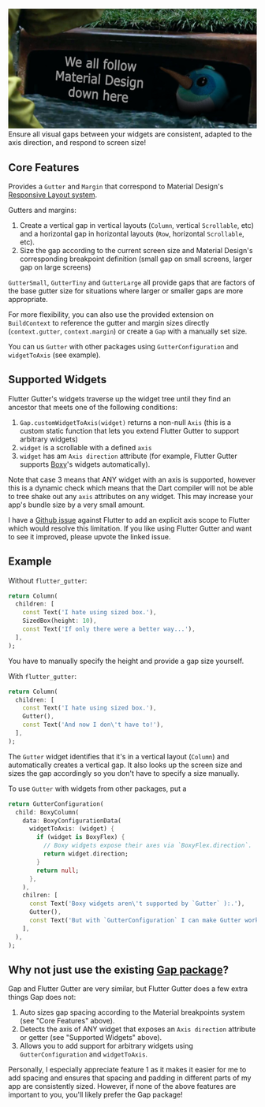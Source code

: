 ![](https://raw.githubusercontent.com/caseycrogers/flutter_gutter/main/dash_in_the_gutter.png)
Ensure all visual gaps between your widgets are consistent, adapted to the axis direction, and 
respond to screen size!

## Core Features

Provides a `Gutter` and `Margin` that correspond to Material Design's 
[Responsive Layout system](https://m2.material.io/design/layout/responsive-layout-grid.html#columns-gutters-and-margins).

Gutters and margins:

1. Create a vertical gap in vertical layouts (`Column`, vertical `Scrollable`, etc) and a horizontal
   gap in horizontal layouts (`Row`, horizontal `Scrollable`, etc).
2. Size the gap according to the current screen size and Material Design's corresponding breakpoint
   definition (small gap on small screens, larger gap on large screens)

`GutterSmall`, `GutterTiny` and `GutterLarge` all provide gaps that are factors of the base gutter
size for situations where larger or smaller gaps are more appropriate.

For more flexibility, you can also use the provided extension on `BuildContext` to reference the
gutter and margin sizes directly (`context.gutter`, `context.margin`) or create a `Gap` with a
manually set size.

You can us `Gutter` with other packages using `GutterConfiguration` and `widgetToAxis` (see example).

## Supported Widgets

Flutter Gutter's widgets traverse up the widget tree until they find an ancestor that meets one of
the following conditions:
1. `Gap.customWidgetToAxis(widget)` returns a non-null `Axis` (this is a custom static
   function that lets you extend Flutter Gutter to support arbitrary widgets)
2. `widget` is a scrollable with a defined `axis`
3. `widget` has am `Axis direction` attribute (for example, Flutter Gutter supports 
   [Boxy](https://pub.dev/packages/boxy)'s widgets automatically).

Note that case 3 means that ANY widget with an axis is supported, however this is a dynamic check
which means that the Dart compiler will not be able to tree shake out any `axis` attributes on any
widget. This may increase your app's bundle size by a very small amount.

I have a [Github issue](https://github.com/flutter/flutter/issues/133394) against Flutter to add an
explicit axis scope to Flutter which would resolve this limitation. If you like using Flutter Gutter
and want to see it improved, please upvote the linked issue.

## Example

Without `flutter_gutter`:
```dart
return Column(
  children: [
    const Text('I hate using sized box.'),
    SizedBox(height: 10),
    const Text('If only there were a better way...'),
  ],
);
```
You have to manually specify the height and provide a gap size yourself.

With `flutter_gutter`:
```dart
return Column(
  children: [
    const Text('I hate using sized box.'),
    Gutter(),
    const Text('And now I don\'t have to!'),
  ],
);
```

The `Gutter` widget identifies that it's in a vertical layout (`Column`) and automatically creates a vertical gap. It
also looks up the screen size and sizes the gap accordingly so you don't have to specify a size manually.

To use `Gutter` with widgets from other packages, put a 
```dart
return GutterConfiguration(
  child: BoxyColumn(
    data: BoxyConfigurationData(
      widgetToAxis: (widget) {
        if (widget is BoxyFlex) {
          // Boxy widgets expose their axes via `BoxyFlex.direction`.
          return widget.direction;
        }
        return null;
      },
    ),
    chilren: [
      const Text('Boxy widgets aren\'t supported by `Gutter` ):.'),
      Gutter(),
      const Text('But with `GutterConfiguration` I can make Gutter work with any widget!'),
    ],
  ),
);
```

## Why not just use the existing [Gap package](https://pub.dev/packages/gap)?

Gap and Flutter Gutter are very similar, but Flutter Gutter does a few extra things Gap does not:
1. Auto sizes gap spacing according to the Material breakpoints system (see "Core Features" above).
2. Detects the axis of ANY widget that exposes an `Axis direction` attribute or getter (see 
   "Supported Widgets" above).
3. Allows you to add support for arbitrary widgets using `GutterConfiguration` and `widgetToAxis`.

Personally, I especially appreciate feature 1 as it makes it easier for me to add spacing and
ensures that spacing and padding in different parts of my app are consistently sized. However, if
none of the above features are important to you, you'll likely prefer the Gap package!
